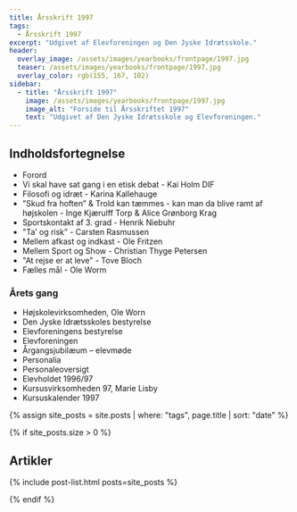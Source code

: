 ```yaml
---
title: Årsskrift 1997
tags:
  - Årsskrift 1997
excerpt: "Udgivet af Elevforeningen og Den Jyske Idrætsskole."
header:
  overlay_image: /assets/images/yearbooks/frontpage/1997.jpg
  teaser: /assets/images/yearbooks/frontpage/1997.jpg
  overlay_color: rgb(155, 167, 102)
sidebar:
  - title: "Årsskrift 1997"
    image: /assets/images/yearbooks/frontpage/1997.jpg
    image_alt: "Forside til Årsskriftet 1997"
    text: "Udgivet af Den Jyske Idrætsskole og Elevforeningen."
---
```


## Indholdsfortegnelse

- Forord
- Vi skal have sat gang i en etisk debat - Kai Holm DIF 
- Filosofi og idræt - Karina Kallehauge
- ”Skud fra hoften” & Trold kan tæmmes - kan man da blive ramt af højskolen - Inge Kjærulff Torp & Alice Grønborg Krag
- Sportskontakt af 3. grad  - Henrik Niebuhr
- "Ta’ og risk” - Carsten Rasmussen
- Mellem afkast og indkast - Ole Fritzen
- Mellem Sport og Show - Christian Thyge Petersen 
- "At rejse er at leve" - Tove Bloch
- Fælles mål - Ole Worm

### Årets gang

- Højskolevirksomheden, Ole Worn 
- Den Jyske Idrætsskoles bestyrelse 
- Elevforeningens bestyrelse 
- Elevforeningen
- Årgangsjubilæum – elevmøde
- Personalia
- Personaleoversigt
- Elevholdet 1996/97 
- Kursusvirksomheden 97, Marie Lisby
- Kursuskalender 1997

{% assign site_posts = site.posts | where: "tags", page.title | sort: "date" %}

{% if site_posts.size > 0 %}

## Artikler

{% include post-list.html posts=site_posts %}

{% endif %}
